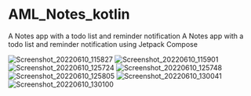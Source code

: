 # AML_Notes_kotlin
A Notes app with a todo list and reminder notification
A Notes app with a todo list and reminder notification using Jetpack Compose


![Screenshot_20220610_115827](https://user-images.githubusercontent.com/61557175/173851441-4b437a59-dbb6-4b31-9063-715392f1b327.png)
![Screenshot_20220610_115901](https://user-images.githubusercontent.com/61557175/173851448-37e025ae-9419-40e7-9d0c-cd90ff070796.png)
![Screenshot_20220610_125724](https://user-images.githubusercontent.com/61557175/173851455-81bac307-40bf-4455-a7c1-eba8171e8c99.png)
![Screenshot_20220610_125748](https://user-images.githubusercontent.com/61557175/173851459-432c46f8-71e7-4722-95dd-753256fc5ac4.png)
![Screenshot_20220610_125805](https://user-images.githubusercontent.com/61557175/173851462-7856d598-7a65-487f-a7af-4c93990206df.png)
![Screenshot_20220610_130041](https://user-images.githubusercontent.com/61557175/173851471-5797d2f1-1ff1-439d-b894-b1ddff47905f.png)
![Screenshot_20220610_130100](https://user-images.githubusercontent.com/61557175/173851489-36ada554-7ecd-44ef-bd92-f500ee2ab900.png)
